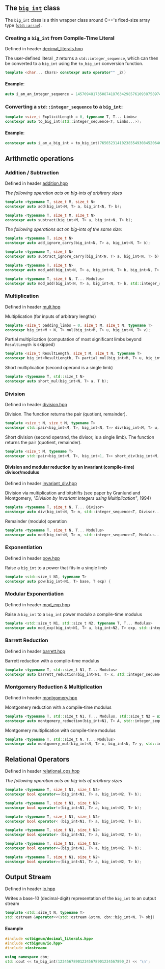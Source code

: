 ## The [`big_int`](/include/ctbignum/bigint.hpp) class

The `big_int` class is a thin wrapper class around C++'s fixed-size array type ([`std::array`](http://en.cppreference.com/w/cpp/container/array)).

### Creating a `big_int` from Compile-Time Literal
Defined in header [decimal_literals.hpp](/include/ctbignum/decimal_literals.hpp)

The user-defined literal `_Z` returns a `std::integer_sequence`, which can then be converted to a `big_int` using the `to_big_int` conversion function.
```cpp
template <char... Chars> constexpr auto operator"" _Z() 
```

#### Example:
```cpp
auto i_am_an_integer_sequence = 1457094817350874187634298576109387589746_Z;
```

### Converting a `std::integer_sequence` to a `big_int`:
```cpp
template <size_t ExplicitLength = 0, typename T, T... Limbs>
constexpr auto to_big_int(std::integer_sequence<T, Limbs...>);
```

#### Example:
```cpp
constexpr auto i_am_a_big_int = to_big_int(7656523141023855493084520646_Z);
```

## Arithmetic operations

### Addition / Subtraction
Defined in header [addition.hpp](/include/ctbignum/addition.hpp)

*The following operation acts on big-ints of arbitrary sizes*
```cpp
template <typename T, size_t M, size_t N>
constexpr auto add(big_int<M, T> a, big_int<N, T> b);

template <typename T, size_t M, size_t N>
constexpr auto subtract(big_int<M, T> a, big_int<N, T> b);
```

*The following operations act on big-ints of the same size:*
```cpp
template <typename T, size_t N>
constexpr auto add_ignore_carry(big_int<N, T> a, big_int<N, T> b);

template <typename T, size_t N>
constexpr auto subtract_ignore_carry(big_int<N, T> a, big_int<N, T> b);

template <typename T, size_t N>
constexpr auto mod_add(big_int<N, T> a, big_int<N, T> b, big_int<N, T> modulus);

template <typename T, size_t N, T... Modulus>
constexpr auto mod_add(big_int<N, T> a, big_int<N, T> b, std::integer_sequence<T, Modulus...>);
```

### Multiplication
Defined in header [mult.hpp](/include/ctbignum/mult.hpp)

Multiplication (for inputs of arbitrary lengths)
```cpp
template <size_t padding_limbs = 0, size_t M, size_t N, typename T>
constexpr big_int<M + N, T> mul(big_int<M, T> u, big_int<N, T> v);
```
Partial multiplication (computation of most significant limbs beyond `ResultLength` is skipped)
```cpp
template <size_t ResultLength, size_t M, size_t N, typename T>
constexpr big_int<ResultLength, T> partial_mul(big_int<M, T> u, big_int<N, T> v);
```
Short multiplication (second operand is a single limb)
```cpp
template <typename T, std::size_t N>
constexpr auto short_mul(big_int<N, T> a, T b);
```
### Division
Defined in header [division.hpp](/include/ctbignum/division.hpp)

Division. The function returns the pair (quotient, remainder).
```cpp
template <size_t N, size_t M, typename T>
constexpr std::pair<big_int<M, T>, big_int<N, T>> div(big_int<M, T> u, big_int<N, T> v);
```
Short division (second operand, the divisor, is a single limb).
The function returns the pair (quotient, remainder).
```cpp
template <size_t M, typename T> 
constexpr std::pair<big_int<M, T>, big_int<1, T>> short_div(big_int<M, T> u, T v);
```

#### Division and modular reduction by an invariant (compile-time) divisor/modulus
Defined in header [invariant_div.hpp](/include/ctbignum/invariant_div.hpp)

Division via multiplication and bitshifts (see paper by Granlund and Montgomery, _"Division by Invariant Integers using Multiplication"_, 1994) 
```cpp
template <typename T, size_t N, T... Divisor>
constexpr auto div(big_int<N, T> n, std::integer_sequence<T, Divisor...>);
```
Remainder (modulo) operation
```cpp
template <typename T, size_t N, T... Modulus>
constexpr auto mod(big_int<N, T> n, std::integer_sequence<T, Modulus...>);
```

### Exponentiation
Defined in header [pow.hpp](/include/ctbignum/pow.hpp)

Raise a `big_int` to a power that fits in a single limb
```cpp
template <std::size_t N1, typename T>
constexpr auto pow(big_int<N1, T> base, T exp) {
```
### Modular Exponentiation
Defined in header [mod_exp.hpp](/include/ctbignum/mod_exp.hpp)

Raise a `big_int` to a `big_int` power modulo a compile-time modulus
```cpp
template <std::size_t N1, std::size_t N2, typename T, T... Modulus>
constexpr auto mod_exp(big_int<N1, T> a, big_int<N2, T> exp, std::integer_sequence<T, Modulus...> modulus);
```

### Barrett Reduction
Defined in header [barrett.hpp](/include/ctbignum/barrett.hpp)

Barrett reduction with a compile-time modulus
```cpp
template <typename T, std::size_t N1, T... Modulus>
constexpr auto barrett_reduction(big_int<N1, T> x, std::integer_sequence<T, Modulus...>);
```
### Montgomery Reduction & Multiplication
Defined in header [montgomery.hpp](/include/ctbignum/montgomery.hpp)

Montgomery reduction with a compile-time modulus
```cpp
template <typename T, std::size_t N1, T... Modulus, std::size_t N2 = sizeof...(Modulus)>
constexpr auto montgomery_reduction(big_int<N1, T> A, std::integer_sequence<T, Modulus...>);
```
Montgomery multiplication with compile-time modulus
```cpp
template <typename T, std::size_t N, T... Modulus>
constexpr auto montgomery_mul(big_int<N, T> x, big_int<N, T> y, std::integer_sequence<T, Modulus...>);
```
## Relational Operators
Defined in header [relational_ops.hpp](/include/ctbignum/relational_ops.hpp)

*The following operation acts on big-ints of arbitrary sizes*
```cpp
template <typename T, size_t N1, size_t N2>
constexpr bool operator==(big_int<N1, T> a, big_int<N2, T> b);

template <typename T, size_t N1, size_t N2>
constexpr bool operator!=(big_int<N1, T> a, big_int<N2, T> b);

template <typename T, size_t N1, size_t N2>
constexpr bool operator< (big_int<N1, T> a, big_int<N2, T> b);

template <typename T, size_t N1, size_t N2>
constexpr bool operator> (big_int<N1, T> a, big_int<N2, T> b);

template <typename T, size_t N1, size_t N2>
constexpr bool operator<=(big_int<N1, T> a, big_int<N2, T> b);

template <typename T, size_t N1, size_t N2>
constexpr bool operator>=(big_int<N1, T> a, big_int<N2, T> b);
```

## Output Stream
Defined in header [io.hpp](/include/ctbignum/io.hpp)

Writes a base-10 (decimal-digit) representation of the `big_int` to an output stream
```cpp
template <std::size_t N, typename T>
std::ostream &operator<<(std::ostream &strm, cbn::big_int<N, T> obj)
```
#### Example
```cpp
#include <ctbignum/decimal_literals.hpp>
#include <ctbignum/io.hpp>
#include <iostream>

using namespace cbn;
std::cout << to_big_int(123456789012345678901234567890_Z) << '\n';
```

